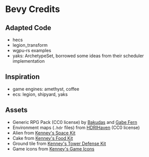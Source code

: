 # Bevy Credits

## Adapted Code

* hecs
* legion_transform
* wgpu-rs examples
* yaks: ArchetypeSet, borrowed some ideas from their scheduler implementation

## Inspiration

* game engines: amethyst, coffee
* ecs: legion, shipyard, yaks

## Assets

* Generic RPG Pack (CC0 license) by [Bakudas](https://twitter.com/bakudas) and [Gabe Fern](https://twitter.com/_Gabrielfer)
* Environment maps (`.hdr` files) from [HDRIHaven](https://hdrihaven.com) (CC0 license)
* Alien from [Kenney's Space Kit](https://www.kenney.nl/assets/space-kit)
* Cake from [Kenney's Food Kit](https://www.kenney.nl/assets/food-kit)
* Ground tile from [Kenney's Tower Defense Kit](https://www.kenney.nl/assets/tower-defense-kit)
* Game icons from [Kenney's Game Icons](https://www.kenney.nl/assets/game-icons)
